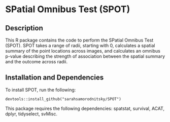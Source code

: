 # SPatial Omnibus Test (SPOT)

## Description

This R package contains the code to perform the SPatial Omnibus Test (SPOT). SPOT takes a range of radii, starting with 0, calculates a spatial summary of the point locations 
across images, and calculates an omnibus p-value describing the strength of association between the spatial summary and the outcome across radii. 

## Installation and Dependencies

To install SPOT, run the following:
```{r}
devtools::install_github("sarahsamorodnitsky/SPOT")
```
This package requires the following dependencies: spatstat, survival, ACAT, dplyr, tidyselect, svMisc. 
